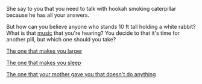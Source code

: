She say to you that you need to talk with hookah smoking caterpillar because he has
all your answers.

But how can you believe anyone who stands 10 ft tall holding a white rabbit? What is that 
[music](https://www.youtube.com/watch?v=WANNqr-vcx0) that you're hearing?  You decide to that 
it's time for another pill, but which one should you take?

[The one that makes you larger](../super-man/save-the-word.md)

[The one that makes you sleep](../sleep/marshmallow.md)

[The one that your mother gave you that doesn't do anything](./ask-to-alice.md)
